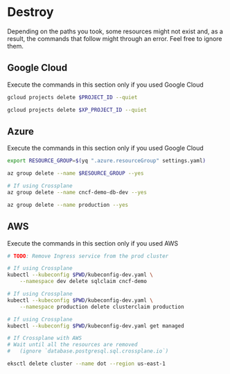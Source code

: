 # Destroy

Depending on the paths you took, some resources might not exist and, as a result, the commands that follow might through an error. Feel free to ignore them.

## Google Cloud

Execute the commands in this section only if you used Google Cloud

```bash
gcloud projects delete $PROJECT_ID --quiet

gcloud projects delete $XP_PROJECT_ID --quiet
```

## Azure

Execute the commands in this section only if you used Google Cloud

```bash
export RESOURCE_GROUP=$(yq ".azure.resourceGroup" settings.yaml)

az group delete --name $RESOURCE_GROUP --yes

# If using Crossplane
az group delete --name cncf-demo-db-dev --yes

az group delete --name production --yes
```

## AWS

Execute the commands in this section only if you used AWS

```bash
# TODO: Remove Ingress service from the prod cluster

# If using Crossplane
kubectl --kubeconfig $PWD/kubeconfig-dev.yaml \
    --namespace dev delete sqlclaim cncf-demo

# If using Crossplane
kubectl --kubeconfig $PWD/kubeconfig-dev.yaml \
    --namespace production delete clusterclaim production

# If using Crossplane
kubectl --kubeconfig $PWD/kubeconfig-dev.yaml get managed

# If Crossplane with AWS
# Wait until all the resources are removed
#   (ignore `database.postgresql.sql.crossplane.io`)

eksctl delete cluster --name dot --region us-east-1
```
